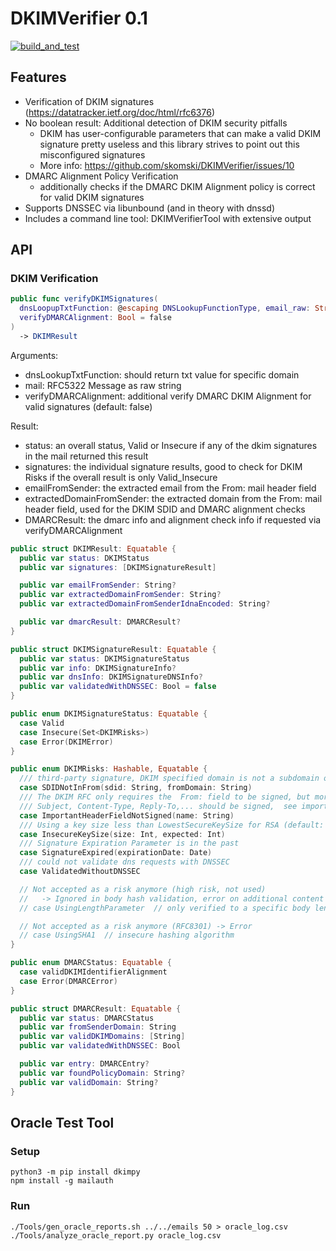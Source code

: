 # DKIMVerifier 0.1

[![build_and_test](https://github.com/skomski/DKIMVerifier/actions/workflows/build_and_test.yml/badge.svg)](https://github.com/skomski/DKIMVerifier/actions/workflows/build_and_test.yml)

## Features

* Verification of DKIM signatures (https://datatracker.ietf.org/doc/html/rfc6376)
* No boolean result: Additional detection of DKIM security pitfalls
  * DKIM has user-configurable parameters that can make a valid DKIM signature pretty useless and this library strives to point out this misconfigured signatures
  * More info: https://github.com/skomski/DKIMVerifier/issues/10
* DMARC Alignment Policy Verification
  * additionally checks if the DMARC DKIM Alignment policy is correct for valid DKIM signatures
* Supports DNSSEC via libunbound (and in theory with dnssd)
* Includes a command line tool: DKIMVerifierTool with extensive output

## API

###  DKIM Verification

```swift
public func verifyDKIMSignatures(
  dnsLoopupTxtFunction: @escaping DNSLookupFunctionType, email_raw: String,
  verifyDMARCAlignment: Bool = false
)
  -> DKIMResult
```

Arguments:
* dnsLookupTxtFunction: should return txt value for specific domain
* mail: RFC5322 Message as raw string
* verifyDMARCAlignment: additional verify DMARC DKIM Alignment for valid signatures (default: false)

Result:
* status: an overall status, Valid or Insecure if any of the dkim signatures in the mail returned this result
* signatures: the individual signature results, good to check for DKIM Risks if the overall result is only Valid_Insecure
* emailFromSender: the extracted email from the From: mail header field
* extractedDomainFromSender: the extracted domain from the From: mail header field, used for the DKIM SDID and DMARC alignment checks 
* DMARCResult: the dmarc info and alignment check info if requested via verifyDMARCAlignment

```swift
public struct DKIMResult: Equatable {
  public var status: DKIMStatus
  public var signatures: [DKIMSignatureResult]

  public var emailFromSender: String?
  public var extractedDomainFromSender: String?
  public var extractedDomainFromSenderIdnaEncoded: String?

  public var dmarcResult: DMARCResult?
}

public struct DKIMSignatureResult: Equatable {
  public var status: DKIMSignatureStatus
  public var info: DKIMSignatureInfo?
  public var dnsInfo: DKIMSignatureDNSInfo?
  public var validatedWithDNSSEC: Bool = false
}

public enum DKIMSignatureStatus: Equatable {
  case Valid
  case Insecure(Set<DKIMRisks>)
  case Error(DKIMError)
}

public enum DKIMRisks: Hashable, Equatable {
  /// third-party signature, DKIM specified domain is not a subdomain or equal to From: E-Mail-Header
  case SDIDNotInFrom(sdid: String, fromDomain: String)
  /// The DKIM RFC only requires the  From: field to be signed, but more fields are recommend else manipulation possible
  /// Subject, Content-Type, Reply-To,... should be signed,  see importantHeaderFields
  case ImportantHeaderFieldNotSigned(name: String)
  /// Using a key size less than LowestSecureKeySize for RSA (default: 2048)
  case InsecureKeySize(size: Int, expected: Int)
  /// Signature Expiration Parameter is in the past
  case SignatureExpired(expirationDate: Date)
  /// could not validate dns requests with DNSSEC
  case ValidatedWithoutDNSSEC

  // Not accepted as a risk anymore (high risk, not used)
  //   -> Ignored in body hash validation, error on additional content
  // case UsingLengthParameter  // only verified to a specific body length

  // Not accepted as a risk anymore (RFC8301) -> Error
  // case UsingSHA1  // insecure hashing algorithm
}

public enum DMARCStatus: Equatable {
  case validDKIMIdentifierAlignment
  case Error(DMARCError)
}

public struct DMARCResult: Equatable {
  public var status: DMARCStatus
  public var fromSenderDomain: String
  public var validDKIMDomains: [String]
  public var validatedWithDNSSEC: Bool

  public var entry: DMARCEntry?
  public var foundPolicyDomain: String?
  public var validDomain: String?
}
```

## Oracle Test Tool

### Setup

```
python3 -m pip install dkimpy
npm install -g mailauth
```

### Run

```
./Tools/gen_oracle_reports.sh ../../emails 50 > oracle_log.csv
./Tools/analyze_oracle_report.py oracle_log.csv
```
